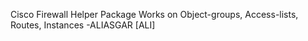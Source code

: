 
Cisco Firewall Helper Package
Works on Object-groups, Access-lists, Routes, Instances
-ALIASGAR [ALI]


